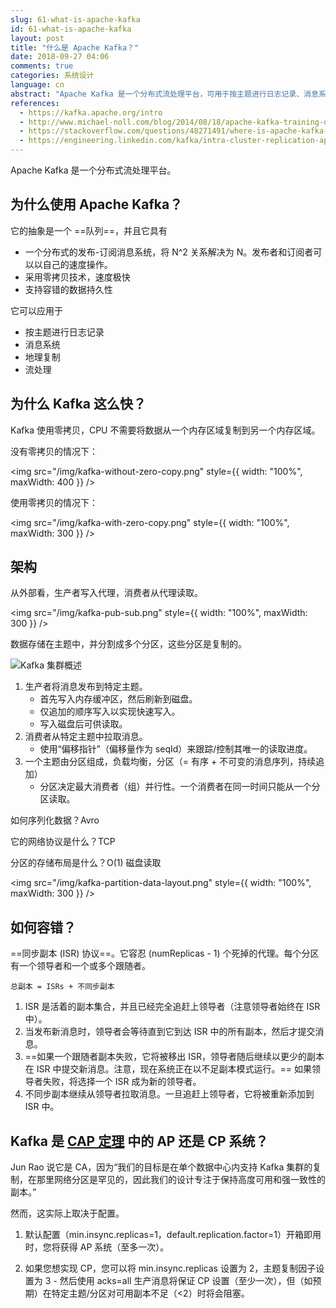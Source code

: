 ```yaml
---
slug: 61-what-is-apache-kafka
id: 61-what-is-apache-kafka
layout: post
title: "什么是 Apache Kafka？"
date: 2018-09-27 04:06
comments: true
categories: 系统设计
language: cn
abstract: "Apache Kafka 是一个分布式流处理平台，可用于按主题进行日志记录、消息系统的地理复制或流处理。由于其零拷贝技术，它比其他平台快得多。"
references:
  - https://kafka.apache.org/intro
  - http://www.michael-noll.com/blog/2014/08/18/apache-kafka-training-deck-and-tutorial/
  - https://stackoverflow.com/questions/48271491/where-is-apache-kafka-placed-in-the-pacelc-theorem
  - https://engineering.linkedin.com/kafka/intra-cluster-replication-apache-kafka
---
```


Apache Kafka 是一个分布式流处理平台。

## 为什么使用 Apache Kafka？

它的抽象是一个 ==队列==，并且它具有

- 一个分布式的发布-订阅消息系统，将 N\^2 关系解决为 N。发布者和订阅者可以以自己的速度操作。
- 采用零拷贝技术，速度极快
- 支持容错的数据持久性

它可以应用于

- 按主题进行日志记录
- 消息系统
- 地理复制
- 流处理

## 为什么 Kafka 这么快？

Kafka 使用零拷贝，CPU 不需要将数据从一个内存区域复制到另一个内存区域。

没有零拷贝的情况下：

<img
src="/img/kafka-without-zero-copy.png"
style={{ width: "100%", maxWidth: 400 }}
/>

使用零拷贝的情况下：

<img
src="/img/kafka-with-zero-copy.png"
style={{ width: "100%", maxWidth: 300 }}
/>

## 架构

从外部看，生产者写入代理，消费者从代理读取。

<img src="/img/kafka-pub-sub.png" style={{ width: "100%", maxWidth: 300 }} />

数据存储在主题中，并分割成多个分区，这些分区是复制的。

![Kafka 集群概述](/img/kafka-cluster-overview.png)

1. 生产者将消息发布到特定主题。
   - 首先写入内存缓冲区，然后刷新到磁盘。
   - 仅追加的顺序写入以实现快速写入。
   - 写入磁盘后可供读取。
2. 消费者从特定主题中拉取消息。
   - 使用“偏移指针”（偏移量作为 seqId）来跟踪/控制其唯一的读取进度。
3. 一个主题由分区组成，负载均衡，分区（= 有序 + 不可变的消息序列，持续追加）
   - 分区决定最大消费者（组）并行性。一个消费者在同一时间只能从一个分区读取。

如何序列化数据？Avro

它的网络协议是什么？TCP

分区的存储布局是什么？O(1) 磁盘读取

<img
src="/img/kafka-partition-data-layout.png"
style={{ width: "100%", maxWidth: 300 }}
/>

## 如何容错？

==同步副本 (ISR) 协议==。它容忍 (numReplicas - 1) 个死掉的代理。每个分区有一个领导者和一个或多个跟随者。

`总副本 = ISRs + 不同步副本`

1. ISR 是活着的副本集合，并且已经完全追赶上领导者（注意领导者始终在 ISR 中）。
2. 当发布新消息时，领导者会等待直到它到达 ISR 中的所有副本，然后才提交消息。
3. ==如果一个跟随者副本失败，它将被移出 ISR，领导者随后继续以更少的副本在 ISR 中提交新消息。注意，现在系统正在以不足副本模式运行。== 如果领导者失败，将选择一个 ISR 成为新的领导者。
4. 不同步副本继续从领导者拉取消息。一旦追赶上领导者，它将被重新添加到 ISR 中。

## Kafka 是 [CAP 定理](https://tianpan.co/notes/2018-07-24-replica-and-consistency) 中的 AP 还是 CP 系统？

Jun Rao 说它是 CA，因为“我们的目标是在单个数据中心内支持 Kafka 集群的复制，在那里网络分区是罕见的，因此我们的设计专注于保持高度可用和强一致性的副本。”

然而，这实际上取决于配置。

1. 默认配置（min.insync.replicas=1，default.replication.factor=1）开箱即用时，您将获得 AP 系统（至多一次）。

2. 如果您想实现 CP，您可以将 min.insync.replicas 设置为 2，主题复制因子设置为 3 - 然后使用 acks=all 生产消息将保证 CP 设置（至少一次），但（如预期）在特定主题/分区对可用副本不足（\<2）时将会阻塞。
